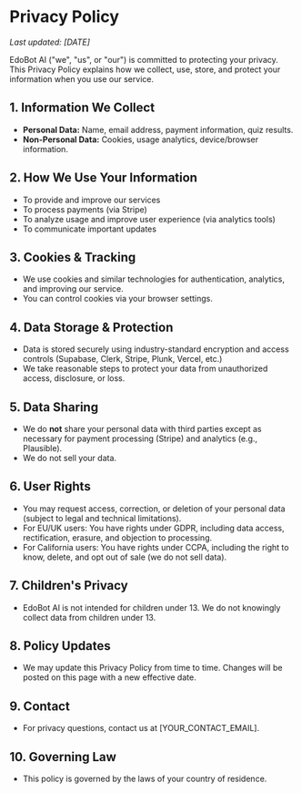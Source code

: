 # Privacy Policy

_Last updated: [DATE]_  

EdoBot AI ("we", "us", or "our") is committed to protecting your privacy. This Privacy Policy explains how we collect, use, store, and protect your information when you use our service.

## 1. Information We Collect
- **Personal Data:** Name, email address, payment information, quiz results.
- **Non-Personal Data:** Cookies, usage analytics, device/browser information.

## 2. How We Use Your Information
- To provide and improve our services
- To process payments (via Stripe)
- To analyze usage and improve user experience (via analytics tools)
- To communicate important updates

## 3. Cookies & Tracking
- We use cookies and similar technologies for authentication, analytics, and improving our service.
- You can control cookies via your browser settings.

## 4. Data Storage & Protection
- Data is stored securely using industry-standard encryption and access controls (Supabase, Clerk, Stripe, Plunk, Vercel, etc.)
- We take reasonable steps to protect your data from unauthorized access, disclosure, or loss.

## 5. Data Sharing
- We do **not** share your personal data with third parties except as necessary for payment processing (Stripe) and analytics (e.g., Plausible).
- We do not sell your data.

## 6. User Rights
- You may request access, correction, or deletion of your personal data (subject to legal and technical limitations).
- For EU/UK users: You have rights under GDPR, including data access, rectification, erasure, and objection to processing.
- For California users: You have rights under CCPA, including the right to know, delete, and opt out of sale (we do not sell data).

## 7. Children's Privacy
- EdoBot AI is not intended for children under 13. We do not knowingly collect data from children under 13.

## 8. Policy Updates
- We may update this Privacy Policy from time to time. Changes will be posted on this page with a new effective date.

## 9. Contact
- For privacy questions, contact us at [YOUR_CONTACT_EMAIL].

## 10. Governing Law
- This policy is governed by the laws of your country of residence. 